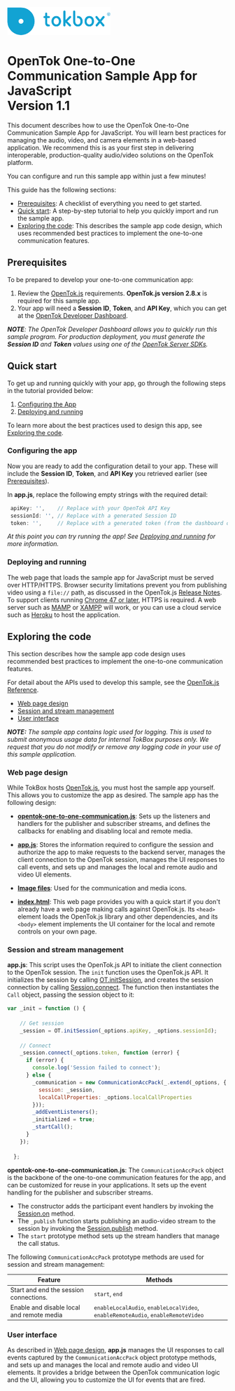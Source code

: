 ![logo](../../tokbox-logo.png)

# OpenTok One-to-One Communication Sample App for JavaScript<br/>Version 1.1

This document describes how to use the OpenTok One-to-One Communication Sample App for JavaScript. You will learn best practices for managing the audio, video, and camera elements in a web-based application. We recommend this is as your first step in delivering interoperable, production-quality audio/video solutions on the OpenTok platform.

You can configure and run this sample app within just a few minutes!


This guide has the following sections:

* [Prerequisites](#prerequisites): A checklist of everything you need to get started.
* [Quick start](#quick-start): A step-by-step tutorial to help you quickly import and run the sample app.
* [Exploring the code](#exploring-the-code): This describes the sample app code design, which uses recommended best practices to implement the one-to-one communication features.

## Prerequisites

To be prepared to develop your one-to-one communication app:

1. Review the [OpenTok.js](https://tokbox.com/developer/sdks/js/) requirements. **OpenTok.js version 2.8.x** is required for this sample app.
2. Your app will need a **Session ID**, **Token**, and **API Key**, which you can get at the [OpenTok Developer Dashboard](https://dashboard.tokbox.com/).

_**NOTE**: The OpenTok Developer Dashboard allows you to quickly run this sample program. For production deployment, you must generate the **Session ID** and **Token** values using one of the [OpenTok Server SDKs](https://tokbox.com/developer/sdks/server/)._

## Quick start

To get up and running quickly with your app, go through the following steps in the tutorial provided below:

1. [Configuring the App](#configuring-the-app)
2. [Deploying and running](#deploying-and-running)

To learn more about the best practices used to design this app, see [Exploring the code](#exploring-the-code).


### Configuring the app

Now you are ready to add the configuration detail to your app. These will include the **Session ID**, **Token**, and **API Key** you retrieved earlier (see [Prerequisites](#prerequisites)).

In **app.js**, replace the following empty strings with the required detail:


   ```javascript
    apiKey: '',    // Replace with your OpenTok API Key
    sessionId: '', // Replace with a generated Session ID
    token: '',     // Replace with a generated token (from the dashboard or using an OpenTok server SDK)
   ```

_At this point you can try running the app! See [Deploying and running](#deploying-and-running) for more information._


### Deploying and running

The web page that loads the sample app for JavaScript must be served over HTTP/HTTPS. Browser security limitations prevent you from publishing video using a `file://` path, as discussed in the OpenTok.js [Release Notes](https://www.tokbox.com/developer/sdks/js/release-notes.html#knownIssues). To support clients running [Chrome 47 or later](https://groups.google.com/forum/#!topic/discuss-webrtc/sq5CVmY69sc), HTTPS is required. A web server such as [MAMP](https://www.mamp.info/) or [XAMPP](https://www.apachefriends.org/index.html) will work, or you can use a cloud service such as [Heroku](https://www.heroku.com/) to host the application.


## Exploring the code

This section describes how the sample app code design uses recommended best practices to implement the one-to-one communication features.

For detail about the APIs used to develop this sample, see the [OpenTok.js Reference](https://tokbox.com/developer/sdks/js/reference/).

  - [Web page design](#web-page-design)
  - [Session and stream management](#session-and-stream-management)
  - [User interface](#user-interface)

_**NOTE:** The sample app contains logic used for logging. This is used to submit anonymous usage data for internal TokBox purposes only. We request that you do not modify or remove any logging code in your use of this sample application._

### Web page design

While TokBox hosts [OpenTok.js](https://tokbox.com/developer/sdks/js/), you must host the sample app yourself. This allows you to customize the app as desired. The sample app has the following design:

* **[opentok-one-to-one-communication.js](./public/js/components/opentok-one-to-one-communication.js)**:  Sets up the listeners and handlers for the publisher and subscriber streams, and defines the callbacks for enabling and disabling local and remote media.

* **[app.js](./public/js/app.js)**: Stores the information required to configure the session and authorize the app to make requests to the backend server, manages the client connection to the OpenTok session, manages the UI responses to call events, and sets up and manages the local and remote audio and video UI elements.

* **[Image files](./public/images)**: Used for the communication and media icons.

* **[index.html](./public/index.html)**: This web page provides you with a quick start if you don't already have a web page making calls against OpenTok.js. Its `<head>` element loads the OpenTok.js library and other dependencies, and its `<body>` element implements the UI container for the local and remote controls on your own page.


### Session and stream management

**app.js**: This script uses the OpenTok.js API to initiate the client connection to the OpenTok session. The `init` function uses the OpenTok.js API. It initializes the session by calling [OT.initSession](https://tokbox.com/developer/sdks/js/reference/OT.html#initSession), and creates the session connection by calling [Session.connect](https://tokbox.com/developer/sdks/js/reference/Session.html#connect). The function then instantiates the `Call` object, passing the session object to it:

```javascript
var _init = function () {

    // Get session
    _session = OT.initSession(_options.apiKey, _options.sessionId);

    // Connect
    _session.connect(_options.token, function (error) {
      if (error) {
        console.log('Session failed to connect');
      } else {
        _communication = new CommunicationAccPack(_.extend(_options, {
          session: _session,
          localCallProperties: _options.localCallProperties
        }));
        _addEventListeners();
        _initialized = true;
        _startCall();
      }
    });

  };
```

**opentok-one-to-one-communication.js**: The `CommunicationAccPack` object is the backbone of the one-to-one communication features for the app, and can be customized for reuse in your applications. It sets up the event handling for the publisher and subscriber streams.

   - The constructor adds the participant event handlers by invoking the [Session.on](https://tokbox.com/developer/sdks/js/reference/Session.html#on) method.
   - The `_publish` function starts publishing an audio-video stream to the session by invoking the [Session.publish](https://tokbox.com/developer/sdks/js/reference/Session.html#publish) method.
   - The `start` prototype method sets up the stream handlers that manage the call status.



The following `CommunicationAccPack` prototype methods are used for session and stream management:

| Feature        | Methods  |
| ------------- | ------------- |
| Start and end the session connections.   | `start`, `end` |
| Enable and disable local and remote media | `enableLocalAudio`, `enableLocalVideo`, `enableRemoteAudio`, `enableRemoteVideo`  |



### User interface

As described in [Web page design](#web-page-design), **app.js** manages the UI responses to call events captured by the `CommunicationAccPack` object prototype methods, and sets up and manages the local and remote audio and video UI elements. It provides a bridge between the OpenTok communication logic and the UI, allowing you to customize the UI for events that are fired.


